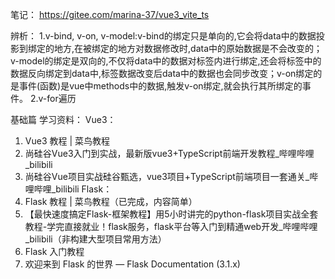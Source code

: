 笔记：
https://gitee.com/marina-37/vue3_vite_ts


辨析：
1.v-bind, v-on, v-model:v-bind的绑定只是单向的,它会将data中的数据投影到绑定的地方,在被绑定的地方对数据修改时,data中的原始数据是不会改变的；v-model的绑定是双向的,不仅将data中的数据对标签内进行绑定,还会将标签中的数据反向绑定到data中,标签数据改变后data中的数据也会同步改变；v-on绑定的是事件(函数)是vue中methods中的数据,触发v-on绑定,就会执行其所绑定的事件。
2.v-for遍历 

基础篇 学习资料：
Vue3：
1. Vue3 教程 | 菜鸟教程
2. 尚硅谷Vue3入门到实战，最新版vue3+TypeScript前端开发教程_哔哩哔哩_bilibili
3. 尚硅谷Vue项目实战硅谷甄选，vue3项目+TypeScript前端项目一套通关_哔哩哔哩_bilibili
Flask：
1. Flask 教程 | 菜鸟教程（已完成，内容简单）
2. 【最快速度搞定Flask-框架教程】用5小时讲完的python-flask项目实战全套教程-学完直接就业！flask服务，flask平台等入门到精通web开发_哔哩哔哩_bilibili（非构建大型项目常用方法）
3. Flask 入门教程
4. 欢迎来到 Flask 的世界 — Flask Documentation (3.1.x)